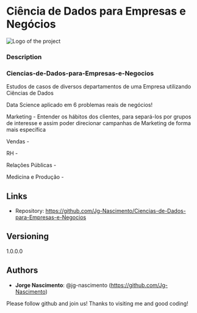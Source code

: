 # Ciência de Dados para Empresas e Negócios

   ![Logo of the project](https://external-content.duckduckgo.com/iu/?u=https%3A%2F%2Ftse3.mm.bing.net%2Fth%3Fid%3DOIP.9oDabC6w9KDnYcjuBx6TjAHaDX%26pid%3DApi&f=1)
 
 
### Description

   ### Ciencias-de-Dados-para-Empresas-e-Negocios
   Estudos de casos de diversos departamentos de uma Empresa utilizando Ciências de Dados

  Data Science aplicado em 6 problemas reais de negócios! 

  Marketing - Entender os hábitos dos clientes, para separá-los por grupos de interesse e assim poder direcionar campanhas de Marketing de forma mais específica

  Vendas - 

  RH - 

  Relações Públicas - 

  Medicina e Produção - 

## Links
- Repository: https://github.com/Jg-Nascimento/Ciencias-de-Dados-para-Empresas-e-Negocios
 
 
## Versioning
 
1.0.0.0
 
 
## Authors

* **Jorge Nascimento**: @jg-nascimento (https://github.com/Jg-Nascimento)
 
Please follow github and join us!
Thanks to visiting me and good coding!


